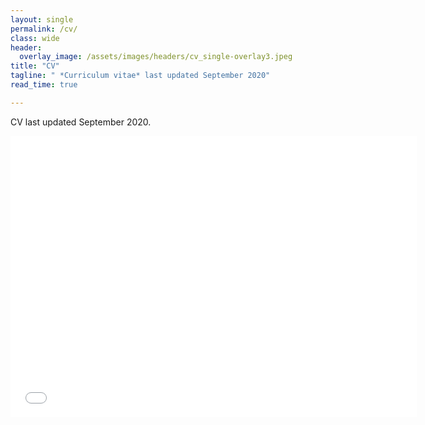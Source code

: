 ```yaml
---
layout: single
permalink: /cv/
class: wide
header:
  overlay_image: /assets/images/headers/cv_single-overlay3.jpeg
title: "CV"
tagline: " *Curriculum vitae* last updated September 2020"
read_time: true

---
```


CV last updated September 2020.
 
 
 <iframe seamless frameborder="0" src="/assets/pdfs/KW_CV_092220.pdf" width = '650' height = '450' scrolling='yes' ></iframe>
